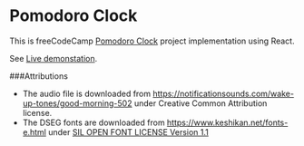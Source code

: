 Pomodoro Clock
==============

This is freeCodeCamp [Pomodoro Clock](https://learn.freecodecamp.org/front-end-libraries/front-end-libraries-projects/build-a-pomodoro-clock) project implementation using React.

See [Live demonstation](https://e-tinkers.github.io/freecodecamp/front-end-libraries/pomodoro/index.html).

###Attributions
- The audio file is downloaded from https://notificationsounds.com/wake-up-tones/good-morning-502 under Creative Common Attribution license.
- The DSEG fonts are downloaded from https://www.keshikan.net/fonts-e.html under [SIL OPEN FONT LICENSE Version 1.1](http://scripts.sil.org/OFL)
